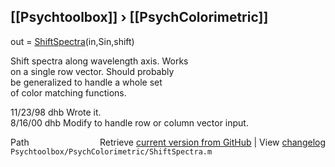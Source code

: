 ## [[Psychtoolbox]] &#8250; [[PsychColorimetric]]

out = [ShiftSpectra](ShiftSpectra)(in,Sin,shift)  
  
Shift spectra along wavelength axis.  Works  
on a single row vector.  Should probably  
be generalized to handle a whole set  
of color matching functions.  
  
11/23/98  dhb  Wrote it.  
8/16/00   dhb  Modify to handle row or column vector input.  




<div class="code_header" style="text-align:right;">
  <span style="float:left;">Path&nbsp;&nbsp;</span> <span class="counter">Retrieve <a href=
  "https://raw.github.com/Psychtoolbox-3/Psychtoolbox-3/beta/Psychtoolbox/PsychColorimetric/ShiftSpectra.m">current version from GitHub</a> | View <a href=
  "https://github.com/Psychtoolbox-3/Psychtoolbox-3/commits/beta/Psychtoolbox/PsychColorimetric/ShiftSpectra.m">changelog</a></span>
</div>
<div class="code">
  <code>Psychtoolbox/PsychColorimetric/ShiftSpectra.m</code>
</div>

